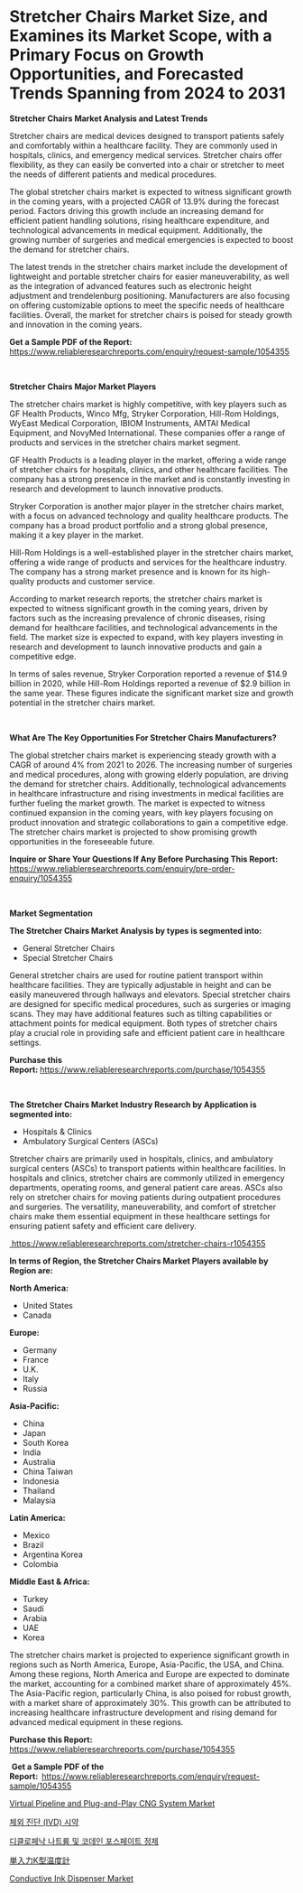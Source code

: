 <p><h1>Stretcher Chairs Market Size, and Examines its Market Scope, with a Primary Focus on Growth Opportunities, and Forecasted Trends Spanning from 2024 to 2031</h1></p><p><strong>Stretcher Chairs Market Analysis and Latest Trends</strong></p>
<p><p>Stretcher chairs are medical devices designed to transport patients safely and comfortably within a healthcare facility. They are commonly used in hospitals, clinics, and emergency medical services. Stretcher chairs offer flexibility, as they can easily be converted into a chair or stretcher to meet the needs of different patients and medical procedures.</p><p>The global stretcher chairs market is expected to witness significant growth in the coming years, with a projected CAGR of 13.9% during the forecast period. Factors driving this growth include an increasing demand for efficient patient handling solutions, rising healthcare expenditure, and technological advancements in medical equipment. Additionally, the growing number of surgeries and medical emergencies is expected to boost the demand for stretcher chairs.</p><p>The latest trends in the stretcher chairs market include the development of lightweight and portable stretcher chairs for easier maneuverability, as well as the integration of advanced features such as electronic height adjustment and trendelenburg positioning. Manufacturers are also focusing on offering customizable options to meet the specific needs of healthcare facilities. Overall, the market for stretcher chairs is poised for steady growth and innovation in the coming years.</p></p>
<p><strong>Get a Sample PDF of the Report:&nbsp;</strong> <a href="https://www.reliableresearchreports.com/enquiry/request-sample/1054355">https://www.reliableresearchreports.com/enquiry/request-sample/1054355</a></p>
<p>&nbsp;</p>
<p><strong>Stretcher Chairs Major Market Players</strong></p>
<p><p>The stretcher chairs market is highly competitive, with key players such as GF Health Products, Winco Mfg, Stryker Corporation, Hill-Rom Holdings, WyEast Medical Corporation, IBIOM Instruments, AMTAI Medical Equipment, and NovyMed International. These companies offer a range of products and services in the stretcher chairs market segment.</p><p>GF Health Products is a leading player in the market, offering a wide range of stretcher chairs for hospitals, clinics, and other healthcare facilities. The company has a strong presence in the market and is constantly investing in research and development to launch innovative products. </p><p>Stryker Corporation is another major player in the stretcher chairs market, with a focus on advanced technology and quality healthcare products. The company has a broad product portfolio and a strong global presence, making it a key player in the market.</p><p>Hill-Rom Holdings is a well-established player in the stretcher chairs market, offering a wide range of products and services for the healthcare industry. The company has a strong market presence and is known for its high-quality products and customer service.</p><p>According to market research reports, the stretcher chairs market is expected to witness significant growth in the coming years, driven by factors such as the increasing prevalence of chronic diseases, rising demand for healthcare facilities, and technological advancements in the field. The market size is expected to expand, with key players investing in research and development to launch innovative products and gain a competitive edge.</p><p>In terms of sales revenue, Stryker Corporation reported a revenue of $14.9 billion in 2020, while Hill-Rom Holdings reported a revenue of $2.9 billion in the same year. These figures indicate the significant market size and growth potential in the stretcher chairs market.</p></p>
<p>&nbsp;</p>
<p><strong>What Are The Key Opportunities For Stretcher Chairs Manufacturers?</strong></p>
<p><p>The global stretcher chairs market is experiencing steady growth with a CAGR of around 4% from 2021 to 2026. The increasing number of surgeries and medical procedures, along with growing elderly population, are driving the demand for stretcher chairs. Additionally, technological advancements in healthcare infrastructure and rising investments in medical facilities are further fueling the market growth. The market is expected to witness continued expansion in the coming years, with key players focusing on product innovation and strategic collaborations to gain a competitive edge. The stretcher chairs market is projected to show promising growth opportunities in the foreseeable future.</p></p>
<p><strong>Inquire or Share Your Questions If Any Before Purchasing This Report:</strong> <a href="https://www.reliableresearchreports.com/enquiry/pre-order-enquiry/1054355">https://www.reliableresearchreports.com/enquiry/pre-order-enquiry/1054355</a></p>
<p>&nbsp;</p>
<p><strong>Market Segmentation</strong></p>
<p><strong>The Stretcher Chairs Market Analysis by types is segmented into:</strong></p>
<p><ul><li>General Stretcher Chairs</li><li>Special Stretcher Chairs</li></ul></p>
<p><p>General stretcher chairs are used for routine patient transport within healthcare facilities. They are typically adjustable in height and can be easily maneuvered through hallways and elevators. Special stretcher chairs are designed for specific medical procedures, such as surgeries or imaging scans. They may have additional features such as tilting capabilities or attachment points for medical equipment. Both types of stretcher chairs play a crucial role in providing safe and efficient patient care in healthcare settings.</p></p>
<p><strong>Purchase this Report:&nbsp;</strong><a href="https://www.reliableresearchreports.com/purchase/1054355">https://www.reliableresearchreports.com/purchase/1054355</a></p>
<p>&nbsp;</p>
<p><strong>The Stretcher Chairs Market Industry Research by Application is segmented into:</strong></p>
<p><ul><li>Hospitals & Clinics</li><li>Ambulatory Surgical Centers (ASCs)</li></ul></p>
<p><p>Stretcher chairs are primarily used in hospitals, clinics, and ambulatory surgical centers (ASCs) to transport patients within healthcare facilities. In hospitals and clinics, stretcher chairs are commonly utilized in emergency departments, operating rooms, and general patient care areas. ASCs also rely on stretcher chairs for moving patients during outpatient procedures and surgeries. The versatility, maneuverability, and comfort of stretcher chairs make them essential equipment in these healthcare settings for ensuring patient safety and efficient care delivery.</p></p>
<p><a href="https://www.reliableresearchreports.com/stretcher-chairs-r1054355">&nbsp;https://www.reliableresearchreports.com/stretcher-chairs-r1054355</a></p>
<p><strong>In terms of Region, the Stretcher Chairs Market Players available by Region are:</strong></p>
<p>
    <p> <strong> North America: </strong>
        <ul>
            <li>United States</li>
            <li>Canada</li>
        </ul>
        </p> 
    <p> <strong> Europe: </strong>
        <ul>
            <li>Germany</li>
            <li>France</li>
            <li>U.K.</li>
            <li>Italy</li>
            <li>Russia</li>
        </ul>
        </p> 
    <p> <strong> Asia-Pacific: </strong>
        <ul>
            <li>China</li>
            <li>Japan</li>
            <li>South Korea</li>
            <li>India</li>
            <li>Australia</li>
            <li>China Taiwan</li>
            <li>Indonesia</li>
            <li>Thailand</li>
            <li>Malaysia</li>
        </ul>
        </p> 
    <p> <strong> Latin America: </strong>
        <ul>
            <li>Mexico</li>
            <li>Brazil</li>
            <li>Argentina Korea</li>
            <li>Colombia</li>
        </ul>
        </p> 
    <p> <strong> Middle East & Africa: </strong>
        <ul>
            <li>Turkey</li>
            <li>Saudi</li>
            <li>Arabia</li>
            <li>UAE</li>
            <li>Korea</li>
        </ul>
    </p>
    </p>
<p><p>The stretcher chairs market is projected to experience significant growth in regions such as North America, Europe, Asia-Pacific, the USA, and China. Among these regions, North America and Europe are expected to dominate the market, accounting for a combined market share of approximately 45%. The Asia-Pacific region, particularly China, is also poised for robust growth, with a market share of approximately 30%. This growth can be attributed to increasing healthcare infrastructure development and rising demand for advanced medical equipment in these regions.</p></p>
<p><strong>Purchase this Report: </strong><a href="https://www.reliableresearchreports.com/purchase/1054355">https://www.reliableresearchreports.com/purchase/1054355</a></p>
<p>&nbsp;<strong>Get a Sample PDF of the Report:&nbsp;&nbsp;</strong><a href="https://www.reliableresearchreports.com/enquiry/request-sample/1054355">https://www.reliableresearchreports.com/enquiry/request-sample/1054355</a></p>
<p><strong></strong></p>
<p><p><a href="https://github.com/flwellarose/Market-Research-Report-List-1/blob/main/virtual-pipeline-and-plug-and-play-cng-system-market.md">Virtual Pipeline and Plug-and-Play CNG System Market</a></p><p><a href="https://github.com/airdroplover110/Market-Research-Report-List-1/blob/main/1042494180358.md">체외 진단 (IVD) 시약</a></p><p><a href="https://github.com/AnthonyWratten/Market-Research-Report-List-1/blob/main/5982723180359.md">디클로페낙 나트륨 및 코데인 포스페이트 정제</a></p><p><a href="https://github.com/FredaJerde/Market-Research-Report-List-1/blob/main/1846329167135.md">単入力K型温度計</a></p><p><a href="https://github.com/kmtkihkn89/Market-Research-Report-List-1/blob/main/conductive-ink-dispenser-market.md">Conductive Ink Dispenser Market</a></p></p>